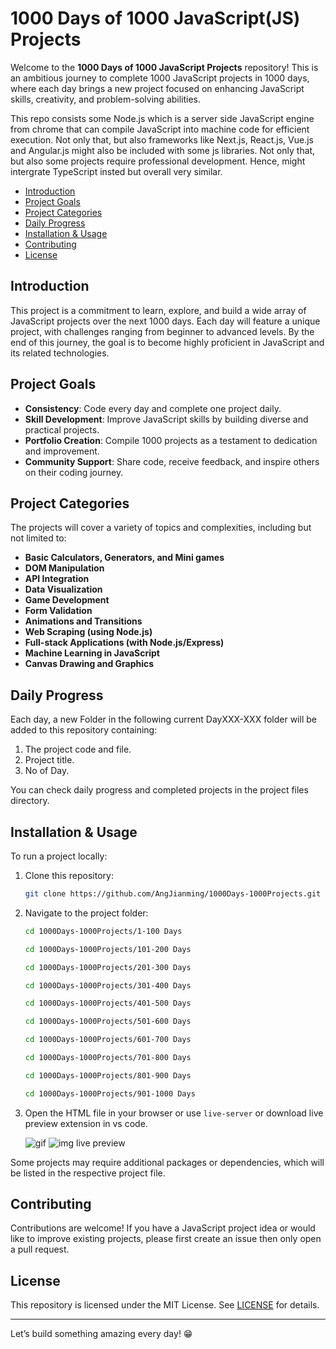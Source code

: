 # 1000 Days of 1000 JavaScript(JS) Projects

Welcome to the **1000 Days of 1000 JavaScript Projects** repository! This is an ambitious journey to complete 1000 JavaScript projects in 1000 days, where each day brings a new project focused on enhancing JavaScript skills, creativity, and problem-solving abilities.<br>

This repo consists some Node.js which is a server side JavaScript engine from chrome that can compile JavaScript into machine code for efficient execution. Not only that, but also frameworks like Next.js, React.js, Vue.js and Angular.js might also be included with some js libraries. Not only that, but also some projects require professional development. Hence, might intergrate TypeScript insted but overall very similar.
- [Introduction](#introduction)
- [Project Goals](#project-goals)
- [Project Categories](#project-categories)
- [Daily Progress](#daily-progress)
- [Installation & Usage](#installation--usage)
- [Contributing](#contributing)
- [License](#license)

## Introduction
This project is a commitment to learn, explore, and build a wide array of JavaScript projects over the next 1000 days. Each day will feature a unique project, with challenges ranging from beginner to advanced levels. By the end of this journey, the goal is to become highly proficient in JavaScript and its related technologies.

## Project Goals
- **Consistency**: Code every day and complete one project daily.
- **Skill Development**: Improve JavaScript skills by building diverse and practical projects.
- **Portfolio Creation**: Compile 1000 projects as a testament to dedication and improvement.
- **Community Support**: Share code, receive feedback, and inspire others on their coding journey.

## Project Categories
The projects will cover a variety of topics and complexities, including but not limited to:
- **Basic Calculators, Generators, and Mini games**
- **DOM Manipulation**
- **API Integration**
- **Data Visualization**
- **Game Development**
- **Form Validation**
- **Animations and Transitions**
- **Web Scraping (using Node.js)**
- **Full-stack Applications (with Node.js/Express)**
- **Machine Learning in JavaScript**
- **Canvas Drawing and Graphics**

## Daily Progress
Each day, a new Folder in the following current DayXXX-XXX folder will be added to this repository containing:
1. The project code and file.
2. Project title.
3. No of Day.

You can check daily progress and completed projects in the project files directory.

## Installation & Usage
To run a project locally:
1. Clone this repository:
    ```bash
    git clone https://github.com/AngJianming/1000Days-1000Projects.git
    ```
2. Navigate to the project folder:
    ```bash
    cd 1000Days-1000Projects/1-100 Days
    ```
    ```bash
    cd 1000Days-1000Projects/101-200 Days
    ```
    ```bash
    cd 1000Days-1000Projects/201-300 Days
    ```
    ```bash
    cd 1000Days-1000Projects/301-400 Days
    ```
    ```bash
    cd 1000Days-1000Projects/401-500 Days
    ```
    ```bash
    cd 1000Days-1000Projects/501-600 Days
    ```
    ```bash
    cd 1000Days-1000Projects/601-700 Days
    ```
    ```bash
    cd 1000Days-1000Projects/701-800 Days
    ```
    ```bash
    cd 1000Days-1000Projects/801-900 Days
    ```
    ```bash
    cd 1000Days-1000Projects/901-1000 Days
    ```
3. Open the HTML file in your browser or use `live-server` or download live preview extension in vs code.

   ![gif](https://i.sstatic.net/gznhM.gif) ![img live preview](https://codingcampus.net/wp-content/uploads/2022/06/How-to-Preview-your-Code-in-Visual-Studio-Code.png)

Some projects may require additional packages or dependencies, which will be listed in the respective project file.

## Contributing
Contributions are welcome! If you have a JavaScript project idea or would like to improve existing projects, please first create an issue then only open a pull request.

## License
This repository is licensed under the MIT License. See [LICENSE](./LICENSE) for details.

---

Let’s build something amazing every day! 😁



